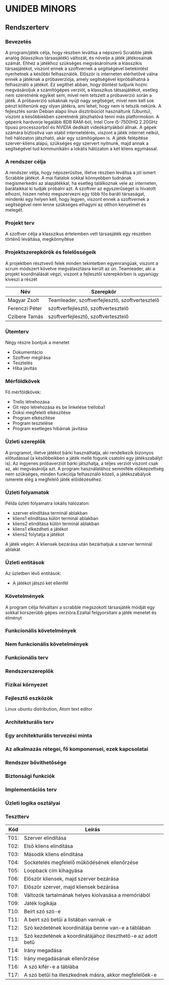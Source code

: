 # UNIDEB MINORS
## Rendszerterv  


### Bevezetés  

A program/játék célja, hogy részben leváltsa a népszerű
Scrabble játék analóg (klasszikus társasjáték) változát,
és növelje a játék játékosainak számát. Ehhez a játékhoz
szükséges megvásárolnunk a klasszikis társasjátékot, viszont
ennek a szoftvernek a segítségével betekintést nyerhetnek a 
későbbi felhasználók. Először is interneten elérhetővé válna
ennek a játéknak a próbaverziója, amely segítségével kipróbálhatná
a felhasználó a játékot. Ez segíthet abban, hogy döntést tudjunk
hozni: megvásároljuk a számítógépes verziót, a klasszikus tátsasjátékot,
esetleg nem szeretnénk egyiket sem, mivel nem tetszett a próbaverzió
során a játék. A próbaverzió sokaknak nyújt nagy segítséget, mivel
nem kell sok pénzt költenünk egy olyan játékra, ami lehet, hogy nem is
tetszik nekünk.
A fejlesztés során Debian alapú linux disztribúciót használtunk (Ubuntu),
viszont a későbbiekben szeretnénk játszhatóvá tenni más platformokon.
A gépeink hardverje legalább 8DB RAM-ból, Intel Core i5-7500HQ 2.20GHz
típusú processzorból és NVIDIA dedikált videókártyákból állnak. A gépek
számára biztosítva van stabil internetelérés, viszont a játék internet
nélkül, heli hálózaton játszható, akár egy számítógépen is.
A játék felépítése szerver-kliens alapú, szükséges egy szervert
nyitnunk, majd annak a segítségével tud kommunikálni a lokális
hálózaton a két kliens egymással.

  
### A rendszer célja  

A rendszer vélja, hogy népszerűsítse, illetve részben leváltsa
a jól ismert Scrabble játékot. A mai fiatalok sokkal könnyebben
tudnának megismerkedni az alapjátékkal, ha esetleg találkoznak
vele az interneten, barátaikkal ki tudják próbálni azt.
A szoftver az egyszerűséget is hivatott elhozni, hiszen nehéz
megszervezni egy több fős baráti társaságat, mindenki egy helyen
kell, hogy legyen, viszont ennek a szoftvernek a segítségével
nem lenne szükséges elhagyni az otthon kényelmét és melegét.
    
### Projekt terv

A szoftver célja a klasszikus értelemben vett társasjáték
egy részében történő leváltása, megkönnyítése
  
###  Projektszerepkörök és felelősségeik

A projektben résztvevő felek minden tekintetben egyenrangúak,
viszont a scrum módszert követve megválasztásra került az ún.
Teamleader, aki a projekt koordinálását végzi, viszont a fejlesztői
szerepkörben is ugyanúgy kiveszi a részét

Név |   Szerepkör
-----------|---------
Magyar Zsolt | Teamleader, szoftverfejlesztő, szoftvertesztelő
Ferenczi Péter  | szoftverfejlesztő, szoftvertesztelő
Czibere Tamás    | szoftverfejlesztő, szoftvertesztelő
  
### Ütemterv  

Négy részre bontjuk a menetet

- Dokumentácio
- Szoftver megírása
- Tesztelés
- Hiba javítás

### Mérföldkövek
Fő mérföldkövek:

- Trello létrehozása
- Git repo letrehozása és be linkelése trelloba1
- Doksi megfelelő elkészítése
- Program elkészítése
- Program tesztelése
- Program esetleges hibáinak javítása

  
###  Üzleti szereplők  

A programot, illetve játékot bárki használhatja, aki
rendelkezik bizonyos előtudással (a késöbbeikben a játék
mellé fogunk csatolni egy játékszabályt is).
Az ingyenes próbaverziót bárki játszhatja, a teljes verziót
viszont csak az, aki megvásárolja azt. A program használatához
semmiféle előképzettség nem szükséges, minden funkciója
felhasználó közeli, a játékszabályok ismerete elég a
megfelelő játék előidézéséhez.
  
###  Üzleti folyamatok

Példa üzleti folyamatra lokális hálózaton:
- szerver elindítása terminál ablakban
- kliens1 elindítása külön terminál ablakban
- kliens2 elindítása külön terminál ablakban
- kliens1 elkezdheti a játékot
- kliens2 folytatja a játékot

A játék végén:
A kliensek bezárása után bezárhatjuk a szerver terminál ablakát
 
###  Üzleti entitások  
  
Az üzletben lévő entitások:
- A játékot játszó két ellenfél
  
### Követelmények  

A program célja felváltani a scrabble megszokott társasjáték módját 
egy sokkal korszerübb gépes verzióra.Ezaltal felgyorsítani a játék menetet és élményt


  
### Funkcionális követelmények  
  

  
###  Nem funkcionális követelmények  
  

  
### Funkcionális terv  


  
### Rendszerszereplők  


  
### Fizikai környezet  


  
### Fejlesztő eszközök  

Linux ubuntu distribution, Atom text editor
  
### Architekturális terv  


   
### Egy architekturális tervezési minta  
  
 
  
### Az alkalmazás rétegei, fő komponensei, ezek kapcsolatai  


  
### Rendszer bővíthetősége  
  


### Biztonsági funkciók  


   
### Implementációs terv  


  
### Üzleti logika osztályai  


  
### Tesztterv  

Kód|Leírás|  
----|---  
T01: |Szerver elindítása
T02: |Első kliens elindítása 
T03: |Második kliens elindítása 
T04: |Socketelés megfelelő működésének ellenőrzése 
T05: |Loopback cím kihagyása 
T06: |Először kliensek, majd szerver bezárása 
T07: |Először szerver, majd kliensek bezárása 
T08: |Változók tartalmának helyes kiolvasása a memóriából
T09: |Játék logikája
T10: |Beírt szó szó-e
T11: |A beírt szó betűi a listában vannak-e
T12: |Szó kezdetének koordinátája benne van-e a táblában
T13: |Szó kezdetének a koordinátájához illeszthető-e az adott betű
T14: |Irány megadása
T15: |Irány megadásának ellenőrzése
T16: |A szó kifér-e a táblába
T17: |A szó betűi ha illeszkednek másra, akkor megfelelőek-e